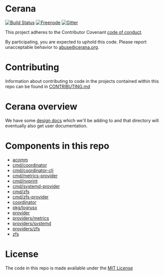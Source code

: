 # Cerana

[![Build Status](https://img.shields.io/travis/cerana/cerana/master.svg)](https://travis-ci.org/cerana/cerana)
[![Freenode](https://img.shields.io/badge/freenode-%23cerana-brightgreen.svg)](https://kiwiirc.com/client/irc.freenode.net/#cerana)
[![Gitter](https://img.shields.io/gitter/room/badges/shields.svg)](https://gitter.im/cerana/cerana)

This project adheres to the Contributor Covenant [code of conduct](CODE_OF_CONDUCT.md).

By participating, you are expected to uphold this code. Please report unacceptable behavior to abuse@cerana.org.

# Contributing

Information about contributing to code in the projects contained within this repo can be found in [CONTRIBUTING.md](CONTRIBUTING.md)

# Cerana overview

We have some [design docs](docs) which we'll be adding to and that directory will eventually also get user documentation.

# Components in this repo

* [acomm](acomm/README.md)
* [cmd/coordinator](cmd/coordinator/README.md)
* [cmd/coordinator-cli](cmd/coordinator-cli/README.md)
* [cmd/metrics-provider](cmd/metrics-provider/README.md)
* [cmd/nvprint](cmd/nvprint/README.md)
* [cmd/systemd-provider](cmd/systemd-provider/README.md)
* [cmd/zfs](cmd/zfs/README.md)
* [cmd/zfs-provider](cmd/zfs-provider/README.md)
* [coordinator](coordinator/README.md)
* [pkg/logrusx](pkg/logrusx/README.md)
* [provider](provider/README.md)
* [providers/metrics](providers/metrics/README.md)
* [providers/systemd](providers/systemd/README.md)
* [providers/zfs](providers/zfs/README.md)
* [zfs](zfs/README.md)

# License
The code in this repo is made available under the [MIT License](LICENSE)
